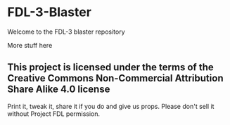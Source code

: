 # FDL-3-Blaster

Welcome to the FDL-3 blaster repository

More stuff here


## This project is licensed under the terms of the Creative Commons Non-Commercial Attribution Share Alike 4.0 license
Print it, tweak it, share it if you do and give us props. Please don't sell it without Project FDL permission.

